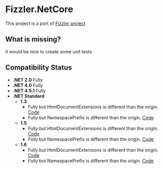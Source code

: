 # Fizzler.NetCore
This project is a port of [Fizzler project](https://github.com/ricardoalcantara/Fizzler)

## What is missing?
It would be nice to create some unit tests.

## Compatibility Status

- **.NET 2.0** Fully
- **.NET 4.0** Fully
- **.NET 4.5.1** Fully
- **.NET Standard**
    - **1.3** 
        - Fully but HtmlDocumentExtensions is different than the origin. [Code](src/Fizzler.NetCore/src/Fizzler.Systems.HtmlAgilityPack/HtmlDocumentExtensions.cs#L86)
        - Fully but NamespacePrefix  is different than the origin. [Code](src/Fizzler.NetCore/src/Fizzler/NamespacePrefix.cs#L30)
    - **1.5** 
        - Fully but HtmlDocumentExtensions is different than the origin. [Code](src/Fizzler.NetCore/src/Fizzler.Systems.HtmlAgilityPack/HtmlDocumentExtensions.cs#L86)
        - Fully but NamespacePrefix  is different than the origin. [Code](src/Fizzler.NetCore/src/Fizzler/NamespacePrefix.cs#L30)
    - **1.6** 
        - Fully but HtmlDocumentExtensions is different than the origin. [Code](src/Fizzler.NetCore/src/Fizzler.Systems.HtmlAgilityPack/HtmlDocumentExtensions.cs#L86)
        - Fully but NamespacePrefix  is different than the origin. [Code](src/Fizzler.NetCore/src/Fizzler/NamespacePrefix.cs#L30)

